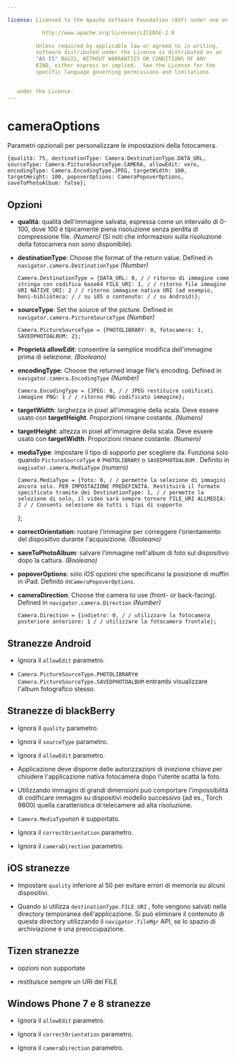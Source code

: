 ```yaml
---

license: Licensed to the Apache Software Foundation (ASF) under one or more contributor license agreements. See the NOTICE file distributed with this work for additional information regarding copyright ownership. The ASF licenses this file to you under the Apache License, Version 2.0 (the "License"); you may not use this file except in compliance with the License. You may obtain a copy of the License at

           http://www.apache.org/licenses/LICENSE-2.0
    
         Unless required by applicable law or agreed to in writing,
         software distributed under the License is distributed on an
         "AS IS" BASIS, WITHOUT WARRANTIES OR CONDITIONS OF ANY
         KIND, either express or implied.  See the License for the
         specific language governing permissions and limitations
    

   under the License.
---
```


# cameraOptions

Parametri opzionali per personalizzare le impostazioni della fotocamera.

    {qualità: 75, destinationType: Camera.DestinationType.DATA_URL, sourceType: Camera.PictureSourceType.CAMERA, allowEdit: vero, encodingType: Camera.EncodingType.JPEG, targetWidth: 100, targetHeight: 100, popoverOptions: CameraPopoverOptions, saveToPhotoAlbum: false};
    

## Opzioni

*   **qualità**: qualità dell'immagine salvata, espressa come un intervallo di 0-100, dove 100 è tipicamente piena risoluzione senza perdita di compressione file. *(Numero)* (Si noti che informazioni sulla risoluzione della fotocamera non sono disponibile).

*   **destinationType**: Choose the format of the return value. Defined in `navigator.camera.DestinationType` *(Number)*
    
        Camera.DestinationType = {DATA_URL: 0, / / ritorno di immagine come stringa con codifica base64 FILE_URI: 1, / / ritorno file immagine URI NATIVE_URI: 2 / / ritorno immagine nativa URI (ad esempio, beni-biblioteca: / / su iOS o contenuto: / / su Android)};
        

*   **sourceType**: Set the source of the picture. Defined in `navigator.camera.PictureSourceType` *(Number)*
    
        Camera.PictureSourceType = {PHOTOLIBRARY: 0, fotocamera: 1, SAVEDPHOTOALBUM: 2};
        

*   **Proprietà allowEdit**: consentire la semplice modifica dell'immagine prima di selezione. *(Booleano)*

*   **encodingType**: Choose the returned image file's encoding. Defined in `navigator.camera.EncodingType` *(Number)*
    
        Camera.EncodingType = {JPEG: 0, / / JPEG restituire codificati immagine PNG: 1 / / ritorno PNG codificato immagine};
        

*   **targetWidth**: larghezza in pixel all'immagine della scala. Deve essere usato con **targetHeight**. Proporzioni rimane costante. *(Numero)*

*   **targetHeight**: altezza in pixel all'immagine della scala. Deve essere usato con **targetWidth**. Proporzioni rimane costante. *(Numero)*

*   **mediaType**: impostare il tipo di supporto per scegliere da. Funziona solo quando `PictureSourceType` è `PHOTOLIBRARY` o `SAVEDPHOTOALBUM` . Definito in `nagivator.camera.MediaType` *(numero)* 
    
        Camera.MediaType = {foto: 0, / / permette la selezione di immagini ancora solo. PER IMPOSTAZIONE PREDEFINITA. Restituirà il formato specificato tramite dei DestinationType: 1, / / permette la selezione di solo, il video sarà sempre tornare FILE_URI ALLMEDIA: 2 / / Consenti selezione da tutti i tipi di supporto
        
    
    };

*   **correctOrientation**: ruotare l'immagine per correggere l'orientamento del dispositivo durante l'acquisizione. *(Booleano)*

*   **saveToPhotoAlbum**: salvare l'immagine nell'album di foto sul dispositivo dopo la cattura. *(Booleano)*

*   **popoverOptions**: solo iOS opzioni che specificano la posizione di muffin in iPad. Definito in`CameraPopoverOptions`.

*   **cameraDirection**: Choose the camera to use (front- or back-facing). Defined in `navigator.camera.Direction` *(Number)*
    
        Camera.Direction = {indietro: 0, / / utilizzare la fotocamera posteriore anteriore: 1 / / utilizzare la fotocamera frontale};
        

## Stranezze Android

*   Ignora il `allowEdit` parametro.

*   `Camera.PictureSourceType.PHOTOLIBRARY`e `Camera.PictureSourceType.SAVEDPHOTOALBUM` entrambi visualizzare l'album fotografico stesso.

## Stranezze di blackBerry

*   Ignora il `quality` parametro.

*   Ignora il `sourceType` parametro.

*   Ignora il `allowEdit` parametro.

*   Applicazione deve disporre delle autorizzazioni di iniezione chiave per chiudere l'applicazione nativa fotocamera dopo l'utente scatta la foto.

*   Utilizzando immagini di grandi dimensioni può comportare l'impossibilità di codificare immagini su dispositivi modello successivo (ad es., Torch 9800) quella caratteristica di telecamere ad alta risoluzione.

*   `Camera.MediaType`non è supportato.

*   Ignora il `correctOrientation` parametro.

*   Ignora il `cameraDirection` parametro.

## iOS stranezze

*   Impostare `quality` inferiore al 50 per evitare errori di memoria su alcuni dispositivi.

*   Quando si utilizza `destinationType.FILE_URI` , foto vengono salvati nella directory temporanea dell'applicazione. Si può eliminare il contenuto di questa directory utilizzando il `navigator.fileMgr` API, se lo spazio di archiviazione è una preoccupazione.

## Tizen stranezze

*   opzioni non supportate

*   restituisce sempre un URI del FILE

## Windows Phone 7 e 8 stranezze

*   Ignora il `allowEdit` parametro.

*   Ignora il `correctOrientation` parametro.

*   Ignora il `cameraDirection` parametro.